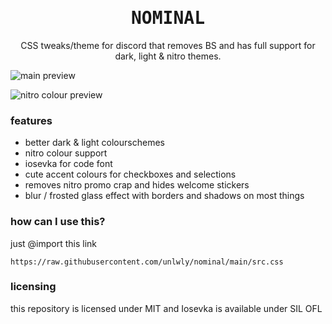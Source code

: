 <div align="center">

# <samp>NOMINAL</samp>

CSS tweaks/theme for discord that removes BS and has full support for dark, light & nitro themes.

</div>

![main preview](https://user-images.githubusercontent.com/76652465/219852562-b4d161d7-5b01-472f-ab29-2dce857ddf7d.png)

![nitro colour preview](https://user-images.githubusercontent.com/76652465/219852570-574c7fd7-fd19-43aa-9aa9-04aa91ba7b18.png)

### features

- better dark & light colourschemes
- nitro colour support
- iosevka for code font
- cute accent colours for checkboxes and selections
- removes nitro promo crap and hides welcome stickers
- blur / frosted glass effect with borders and shadows on most things

### how can I use this?

just @import this link

```
https://raw.githubusercontent.com/unlwly/nominal/main/src.css
```

### licensing

this repository is licensed under MIT and Iosevka is available under SIL OFL
